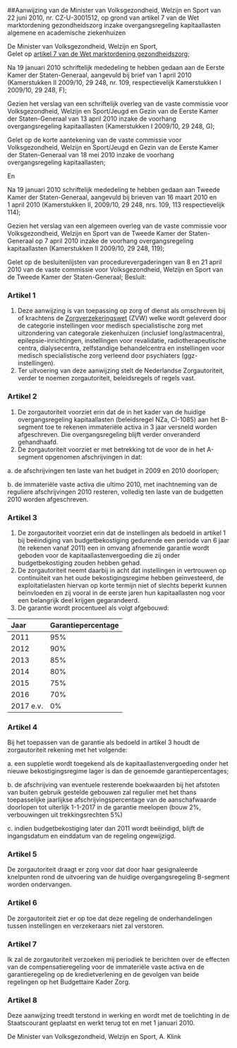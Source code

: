 <meta http-equiv='Content-Type' content='text/html; charset=utf-8' />

##Aanwijzing van de Minister van Volksgezondheid, Welzijn en Sport van 22 juni 2010, nr. CZ-U-3001512, op grond van artikel 7 van de Wet marktordening gezondheidszorg inzake overgangsregeling kapitaallasten algemene en academische ziekenhuizen

De Minister van Volksgezondheid, Welzijn en Sport,  
Gelet op [artikel 7 van de Wet marktordening gezondheidszorg](../../../../../../../../../../wet/wet/marktordening/gezondheidszorg/BWBR0020078/README.md);

Na 19 januari 2010 schriftelijk mededeling te hebben gedaan aan de Eerste Kamer der Staten-Generaal, aangevuld bij brief van 1 april 2010 (Kamerstukken II 2009/10, 29 248, nr. 109, respectievelijk Kamerstukken I 2009/10, 29 248, F);

Gezien het verslag van een schriftelijk overleg van de vaste commissie voor Volksgezondheid, Welzijn en Sport/Jeugd en Gezin van de Eerste Kamer der Staten-Generaal van 13 april 2010 inzake de voorhang overgangsregeling kapitaallasten (Kamerstukken I 2009/10, 29 248, G);

Gelet op de korte aantekening van de vaste commissie voor Volksgezondheid, Welzijn en Sport/Jeugd en Gezin van de Eerste Kamer der Staten-Generaal van 18 mei 2010 inzake de voorhang overgangsregeling kapitaallasten;

En

Na 19 januari 2010 schriftelijk mededeling te hebben gedaan aan Tweede Kamer der Staten-Generaal, aangevuld bij brieven van 16 maart 2010 en 1 april 2010 (Kamerstukken II, 2009/10, 29 248, nrs. 109, 113 respectievelijk 114);

Gezien het verslag van een algemeen overleg van de vaste commissie voor Volksgezondheid, Welzijn en Sport van de Tweede Kamer der Staten-Generaal op 7 april 2010 inzake de voorhang overgangsregeling kapitaallasten (Kamerstukken II 2009/10, 29 248, 119);

Gelet op de besluitenlijsten van procedurevergaderingen van 8 en 21 april 2010 van de vaste commissie voor Volksgezondheid, Welzijn en Sport van de Tweede Kamer der Staten-Generaal;
Besluit:    

### Artikel  1  

1.  Deze aanwijzing is van toepassing op zorg of dienst als omschreven bij of krachtens de [Zorgverzekeringswet](../../../../../../../../../../wet/zorgverzekeringswet/BWBR0018450/README.md) (ZVW) welke wordt geleverd door de categorie instellingen voor medisch specialistische zorg met uitzondering van categorale ziekenhuizen (inclusief long/astmacentra), epilepsie-inrichtingen, instellingen voor revalidatie, radiotherapeutische centra, dialysecentra, zelfstandige behandelcentra en instellingen voor medisch specialistische zorg verleend door psychiaters (ggz-instellingen).   
2.  Ter uitvoering van deze aanwijzing stelt de Nederlandse Zorgautoriteit, verder te noemen zorgautoriteit, beleidsregels of regels vast.  

### Artikel  2  

1.  De zorgautoriteit voorziet erin dat de in het kader van de huidige overgangsregeling kapitaallasten (beleidsregel NZa, CI-1085) aan het B-segment toe te rekenen immateriële activa in 3 jaar versneld worden afgeschreven. Die overgangsregeling blijft verder onveranderd gehandhaafd.   
2.  De zorgautoriteit voorziet er met betrekking tot de voor de in het A-segment opgenomen afschrijvingen in dat: 

a. de afschrijvingen ten laste van het budget in 2009 en 2010 doorlopen;  

b. de immateriële vaste activa die ultimo 2010, met inachtneming van de reguliere afschrijvingen 2010 resteren, volledig ten laste van de budgetten 2010 worden afgeschreven.    

### Artikel  3  

1.  De zorgautoriteit voorziet erin dat de instellingen als bedoeld in artikel 1 bij beëindiging van budgetbekostiging gedurende een periode van 6 jaar (te rekenen vanaf 2011) een in omvang afnemende garantie wordt geboden voor de kapitaallastenvergoeding die zij onder budgetbekostiging zouden hebben gehad.   
2.  De zorgautoriteit neemt daarbij in acht dat instellingen in vertrouwen op continuïteit van het oude bekostigingsregime hebben geïnvesteerd, de exploitatielasten hiervan op korte termijn niet of slechts beperkt kunnen beïnvloeden en zij vooral in de eerste jaren hun kapitaallasten nog voor een belangrijk deel krijgen gegarandeerd.   
3.  De garantie wordt procentueel als volgt afgebouwd:  

| Jaar  | Garantiepercentage  |
|:---|:---|
| 2011  | 95%  |
| 2012  | 90%  |
| 2013  | 85%  |
| 2014  | 80%  |
| 2015  | 75%  |
| 2016  | 70%  |
| 2017 e.v.  | 0%  |

### Artikel  4  

Bij het toepassen van de garantie als bedoeld in artikel 3 houdt de zorgautoriteit rekening met het volgende: 

a. een suppletie wordt toegekend als de kapitaallastenvergoeding onder het nieuwe bekostigingsregime lager is dan de genoemde garantiepercentages;  

b. de afschrijving van eventuele resterende boekwaarden bij het afstoten van buiten gebruik gestelde gebouwen zal regulier met het thans toepasselijke jaarlijkse afschrijvingspercentage van de aanschafwaarde doorlopen tot uiterlijk 1-1-2017 in de garantie meelopen (bouw 2%, verbouwingen uit trekkingsrechten 5%)  

c. indien budgetbekostiging later dan 2011 wordt beëindigd, blijft de ingangsdatum en einddatum van de regeling ongewijzigd.   

### Artikel  5  

De zorgautoriteit draagt er zorg voor dat door haar gesignaleerde knelpunten rond de uitvoering van de huidige overgangsregeling B-segment worden ondervangen. 

### Artikel  6  

De zorgautoriteit ziet er op toe dat deze regeling de onderhandelingen tussen instellingen en verzekeraars niet zal verstoren. 

### Artikel  7  

Ik zal de zorgautoriteit verzoeken mij periodiek te berichten over de effecten van de compensatieregeling voor de immateriële vaste activa en de garantieregeling op de kredietverlening en de gevolgen van beide regelingen op het Budgettaire Kader Zorg. 

### Artikel  8  

Deze aanwijzing treedt terstond in werking en wordt met de toelichting in de Staatscourant geplaatst en werkt terug tot en met 1 januari 2010. 

De 
Minister van Volksgezondheid, Welzijn en Sport, 
A. Klink     
